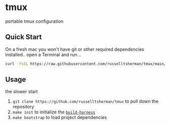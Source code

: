 # tmux

portable tmux configuration

## Quick Start

On a fresh mac you won't have git or other required dependencies installed..
open a Terminal and run...

```sh
curl -fsSL https://raw.githubusercontent.com/russelltsherman/tmux/main/bin/bootstrap | bash
```

## Usage

the slower start

1. `git clone https://github.com/russelltsherman/tmux` to pull down the repository
1. `make init` to initialize the [`build-harness`](https://github.com/opsbot/build-harness/)
1. `make bootstrap` to load project dependencies
